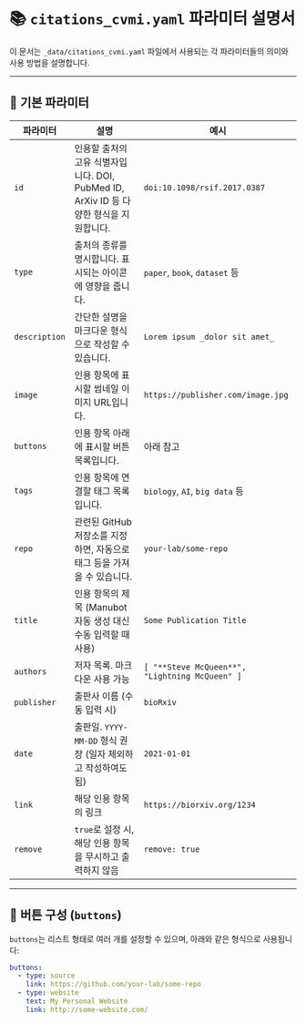 # 📚 `citations_cvmi.yaml` 파라미터 설명서

이 문서는 `_data/citations_cvmi.yaml` 파일에서 사용되는 각 파라미터들의 의미와 사용 방법을 설명합니다.   

---

## 🔑 기본 파라미터

| 파라미터 | 설명 | 예시 |
|----------|------|------|
| `id` | 인용할 출처의 고유 식별자입니다. DOI, PubMed ID, ArXiv ID 등 다양한 형식을 지원합니다. | `doi:10.1098/rsif.2017.0387` |
| `type` | 출처의 종류를 명시합니다. 표시되는 아이콘에 영향을 줍니다. | `paper`, `book`, `dataset` 등 |
| `description` | 간단한 설명을 마크다운 형식으로 작성할 수 있습니다. | `Lorem ipsum _dolor sit amet_` |
| `image` | 인용 항목에 표시할 썸네일 이미지 URL입니다. | `https://publisher.com/image.jpg` |
| `buttons` | 인용 항목 아래에 표시할 버튼 목록입니다. | 아래 참고 |
| `tags` | 인용 항목에 연결할 태그 목록입니다. | `biology`, `AI`, `big data` 등 |
| `repo` | 관련된 GitHub 저장소를 지정하면, 자동으로 태그 등을 가져올 수 있습니다. | `your-lab/some-repo` |
| `title` | 인용 항목의 제목 (Manubot 자동 생성 대신 수동 입력할 때 사용) | `Some Publication Title` |
| `authors` | 저자 목록. 마크다운 사용 가능 | `[ "**Steve McQueen**", "Lightning McQueen" ]` |
| `publisher` | 출판사 이름 (수동 입력 시) | `bioRxiv` |
| `date` | 출판일. `YYYY-MM-DD` 형식 권장 (일자 제외하고 작성하여도 됨) | `2021-01-01` |
| `link` | 해당 인용 항목의 링크 | `https://biorxiv.org/1234` |
| `remove` | `true`로 설정 시, 해당 인용 항목을 무시하고 출력하지 않음 | `remove: true` |

---

## 🔘 버튼 구성 (`buttons`)

`buttons`는 리스트 형태로 여러 개를 설정할 수 있으며, 아래와 같은 형식으로 사용됩니다:

```yaml
buttons:
  - type: source
    link: https://github.com/your-lab/some-repo
  - type: website
    text: My Personal Website
    link: http://some-website.com/

